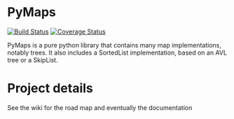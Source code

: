 # PyMaps 
[![Build Status](https://travis-ci.org/SamuelYvon/PyMaps.svg?branch=master)](https://travis-ci.org/SamuelYvon/PyMaps) [![Coverage Status](https://coveralls.io/repos/github/SamuelYvon/PyMaps/badge.svg?branch=master)](https://coveralls.io/github/SamuelYvon/PyMaps?branch=master)

PyMaps is a pure python library that contains many map implementations, notably trees.
It also includes a SortedList implementation, based on an AVL tree or a SkipList. 

# Project details

See the wiki for the road map and eventually the documentation
